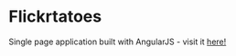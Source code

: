 # Flickrtatoes
Single page application built with AngularJS - visit it [here!](https://magdalenajadach.github.io/flickrtatoes/)
